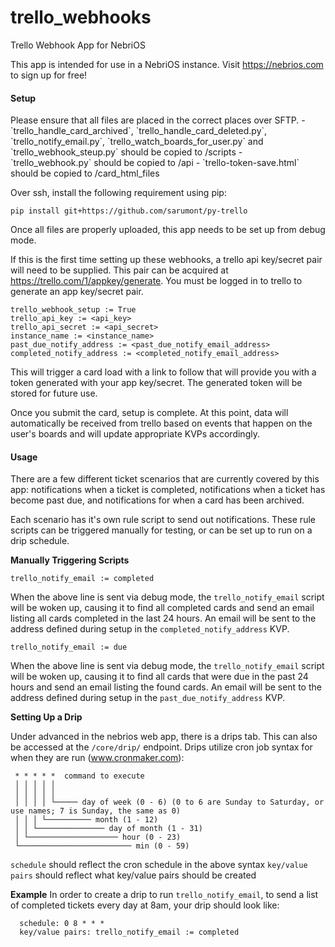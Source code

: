 # trello_webhooks
Trello Webhook App for NebriOS

This app is intended for use in a NebriOS instance. Visit https://nebrios.com to sign up for free!

<h4>Setup</h4>
Please ensure that all files are placed in the correct places over SFTP.
  - `trello_handle_card_archived`, `trello_handle_card_deleted.py`, `trello_notify_email.py`, `trello_watch_boards_for_user.py` and `trello_webhook_steup.py` should be copied to /scripts
  - `trello_webhook.py` should be copied to /api
  - `trello-token-save.html` should be copied to /card_html_files

Over ssh, install the following requirement using pip:
```
pip install git+https://github.com/sarumont/py-trello
```

Once all files are properly uploaded, this app needs to be set up from debug mode.

If this is the first time setting up these webhooks, a trello api key/secret pair will need to be supplied. This pair can be acquired at https://trello.com/1/appkey/generate. You must be logged in to trello to generate an app key/secret pair.
  ```
  trello_webhook_setup := True
  trello_api_key := <api_key>
  trello_api_secret := <api_secret>
  instance_name := <instance_name>
  past_due_notify_address := <past_due_notify_email_address>
  completed_notify_address := <completed_notify_email_address>
  ```
This will trigger a card load with a link to follow that will provide you with a token generated with your app key/secret. The generated token will be stored for future use.

Once you submit the card, setup is complete. At this point, data will automatically be received from trello based on events that happen on the user's boards and will update appropriate KVPs accordingly.

<h4>Usage</h4>
There are a few different ticket scenarios that are currently covered by this app: notifications when a ticket is completed, notifications when a ticket has become past due, and notifications for when a card has been archived.

Each scenario has it's own rule script to send out notifications. These rule scripts can be triggered manually for testing, or can be set up to run on a drip schedule.

<strong>Manually Triggering Scripts</strong>
  ```
  trello_notify_email := completed
  ```
  When the above line is sent via debug mode, the `trello_notify_email` script will be woken up, causing it to find all completed cards and send an email listing all cards completed in the last 24 hours. An email will be sent to the address defined during setup in the `completed_notify_address` KVP.
  
  ```
  trello_notify_email := due
  ```
  When the above line is sent via debug mode, the `trello_notify_email` script will be woken up, causing it to find all cards that were due in the past 24 hours and send an email listing the found cards. An email will be sent to the address defined during setup in the `past_due_notify_address` KVP.

<strong>Setting Up a Drip</strong>

Under advanced in the nebrios web app, there is a drips tab. This can also be accessed at the `/core/drip/` endpoint.
Drips utilize cron job syntax for when they are run (www.cronmaker.com):
  ```
   * * * * *  command to execute
   │ │ │ │ │
   │ │ │ │ │
   │ │ │ │ └───── day of week (0 - 6) (0 to 6 are Sunday to Saturday, or use names; 7 is Sunday, the same as 0)
   │ │ │ └────────── month (1 - 12)
   │ │ └─────────────── day of month (1 - 31)
   │ └──────────────────── hour (0 - 23)
   └───────────────────────── min (0 - 59)
  ```
  
  `schedule` should reflect the cron schedule in the above syntax
  `key/value pairs` should reflect what key/value pairs should be created
  
  <strong>Example</strong> In order to create a drip to run `trello_notify_email`, to send a list of completed tickets every day at 8am, your drip should look like:
      
      schedule: 0 8 * * *
      key/value pairs: trello_notify_email := completed
